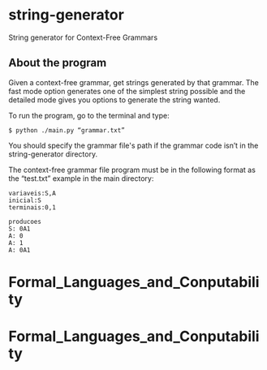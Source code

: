 # string-generator
String generator for Context-Free Grammars

## About the program

Given a context-free grammar, get strings generated by that grammar. The fast mode option generates one of the simplest string possible and the detailed mode gives you options to generate the string wanted.

To run the program, go to the terminal and type:

```
$ python ./main.py “grammar.txt”
```


You should specify the grammar file's path if the grammar code isn’t in the string-generator directory.

The context-free grammar file program must be in the following format as the “test.txt” example in the main directory:

```
variaveis:S,A
inicial:S
terminais:0,1

producoes
S: 0A1
A: 0
A: 1
A: 0A1
```
# Formal_Languages_and_Conputability
# Formal_Languages_and_Conputability
